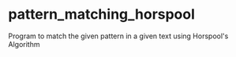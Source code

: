 # pattern_matching_horspool
Program to match the given pattern in a given text using Horspool's Algorithm
